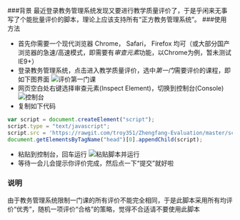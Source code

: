 ###背景
最近登录教务管理系统发现又要进行教学质量评价了，于是乎闲来无事写了个能批量评价的脚本，理论上应该支持所有“正方教务管理系统”。
###使用方法
* 首先你需要一个现代浏览器 Chrome， Safari， Firefox 均可（或大部分国产浏览器的急速/高速模式，即需要有*审查元素*功能，以Chrome为例，暂未测试IE9+）
* 登录教务管理系统，点击进入教学质量评价，选中*第一门*需要评价的课程，即如下图界面
![评价第一门课](https://raw.githubusercontent.com/troy351/Zhengfang-Evaluation/master/images/first_course.jpg)
* 网页空白处右键选择审查元素(Inspect Element)，切换到控制台(Console)
![控制台](https://raw.githubusercontent.com/troy351/Zhengfang-Evaluation/master/images/console.jpg)
* 复制如下代码

```javascript
var script = document.createElement("script");
script.type = "text/javascript";
script.src = 'https://rawgit.com/troy351/Zhengfang-Evaluation/master/script.js';
document.getElementsByTagName("head")[0].appendChild(script);
```

* 粘贴到控制台，回车运行
![粘贴脚本并运行](https://raw.githubusercontent.com/troy351/Zhengfang-Evaluation/master/images/script.jpg)
* 等待一会儿会提示你评价完成，然后点一下“提交”就好啦

### 说明
由于教务管理系统限制一门课的所有评价不能完全相同，于是此脚本采用所有均评价“优秀”，随机一项评价“合格”的策略，觉得不合适请不要使用此脚本


